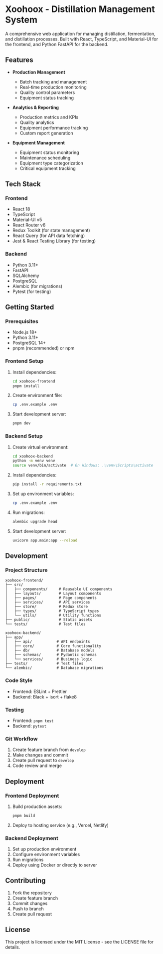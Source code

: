 # Xoohoox - Distillation Management System

A comprehensive web application for managing distillation, fermentation, and distillation processes. Built with React, TypeScript, and Material-UI for the frontend, and Python FastAPI for the backend.

## Features

- **Production Management**
  - Batch tracking and management
  - Real-time production monitoring
  - Quality control parameters
  - Equipment status tracking

- **Analytics & Reporting**
  - Production metrics and KPIs
  - Quality analytics
  - Equipment performance tracking
  - Custom report generation

- **Equipment Management**
  - Equipment status monitoring
  - Maintenance scheduling
  - Equipment type categorization
  - Critical equipment tracking

## Tech Stack

### Frontend
- React 18
- TypeScript
- Material-UI v5
- React Router v6
- Redux Toolkit (for state management)
- React Query (for API data fetching)
- Jest & React Testing Library (for testing)

### Backend
- Python 3.11+
- FastAPI
- SQLAlchemy
- PostgreSQL
- Alembic (for migrations)
- Pytest (for testing)

## Getting Started

### Prerequisites
- Node.js 18+
- Python 3.11+
- PostgreSQL 14+
- pnpm (recommended) or npm

### Frontend Setup
1. Install dependencies:
   ```bash
   cd xoohoox-frontend
   pnpm install
   ```

2. Create environment file:
   ```bash
   cp .env.example .env
   ```

3. Start development server:
   ```bash
   pnpm dev
   ```

### Backend Setup
1. Create virtual environment:
   ```bash
   cd xoohoox-backend
   python -m venv venv
   source venv/bin/activate  # On Windows: .\venv\Scripts\activate
   ```

2. Install dependencies:
   ```bash
   pip install -r requirements.txt
   ```

3. Set up environment variables:
   ```bash
   cp .env.example .env
   ```

4. Run migrations:
   ```bash
   alembic upgrade head
   ```

5. Start development server:
   ```bash
   uvicorn app.main:app --reload
   ```

## Development

### Project Structure
```
xoohoox-frontend/
├── src/
│   ├── components/     # Reusable UI components
│   ├── layouts/        # Layout components
│   ├── pages/          # Page components
│   ├── services/       # API services
│   ├── store/          # Redux store
│   ├── types/          # TypeScript types
│   └── utils/          # Utility functions
├── public/             # Static assets
└── tests/              # Test files

xoohoox-backend/
├── app/
│   ├── api/           # API endpoints
│   ├── core/          # Core functionality
│   ├── db/            # Database models
│   ├── schemas/       # Pydantic schemas
│   └── services/      # Business logic
├── tests/             # Test files
└── alembic/           # Database migrations
```

### Code Style
- Frontend: ESLint + Prettier
- Backend: Black + isort + flake8

### Testing
- Frontend: `pnpm test`
- Backend: `pytest`

### Git Workflow
1. Create feature branch from `develop`
2. Make changes and commit
3. Create pull request to `develop`
4. Code review and merge

## Deployment

### Frontend Deployment
1. Build production assets:
   ```bash
   pnpm build
   ```

2. Deploy to hosting service (e.g., Vercel, Netlify)

### Backend Deployment
1. Set up production environment
2. Configure environment variables
3. Run migrations
4. Deploy using Docker or directly to server

## Contributing
1. Fork the repository
2. Create feature branch
3. Commit changes
4. Push to branch
5. Create pull request

## License
This project is licensed under the MIT License - see the LICENSE file for details. 